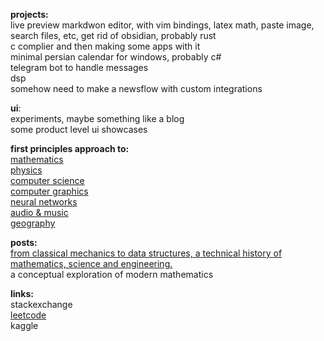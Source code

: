 **projects:**<br/>
live preview markdwon editor, with vim bindings, latex math, paste image, search files, etc, get rid of obsidian, probably rust<br/>
c complier and then making some apps with it<br/>
minimal persian calendar for windows, probably c#<br/>
telegram bot to handle messages<br/>
dsp<br/>
somehow need to make a newsflow with custom integrations<br/>


**ui**:<br/>
experiments, maybe something like a blog<br/>
some product level ui showcases<br/>

**first principles approach to:**<br/>
[mathematics](https://github.com/ma-abaspour/mathematics)<br/>
[physics](https://github.com/ma-abaspour/physics)<br/>
[computer science](https://github.com/ma-abaspour/computer-science)<br/>
[computer graphics](https://github.com/ma-abaspour/computer-graphics)<br/>
[neural networks](https://github.com/ma-abaspour/neural-networks)<br/>
[audio & music](https://github.com/ma-abaspour/music)<br/>
[geography](https://github.com/ma-abaspour/geography)<br/>

**posts:**<br/>
[from classical mechanics to data structures, a technical history of mathematics, science and engineering.](https://github.com/ma-abaspour/history)<br/>
a conceptual exploration of modern mathematics<br/>


**links:**<br/>
stackexchange<br/>
[leetcode](https://leetcode.com/u/ma-abaspour/)<br/>
kaggle<br/>

